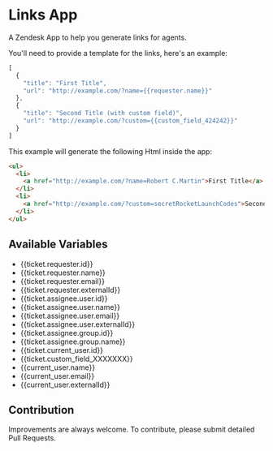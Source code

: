 Links App
=========

A Zendesk App to help you generate links for agents.

You'll need to provide a template for the links, here's an example:
```javascript
[
  {
    "title": "First Title",
    "url": "http://example.com/?name={{requester.name}}"
  },
  {
    "title": "Second Title (with custom field)",
    "url": "http://example.com/?custom={{custom_field_424242}}"
  }
]
```
This example will generate the following Html inside the app:
```html
<ul>
  <li>
    <a href="http://example.com/?name=Robert C.Martin">First Title</a>
  </li>
  <li>
    <a href="http://example.com/?custom=secretRocketLaunchCodes">Second Title (with custom field)</a>
  </li>
</ul>
```


## Available Variables
* {{ticket.requester.id}}
* {{ticket.requester.name}}
* {{ticket.requester.email}}
* {{ticket.requester.externalId}}
* {{ticket.assignee.user.id}}
* {{ticket.assignee.user.name}}
* {{ticket.assignee.user.email}}
* {{ticket.assignee.user.externalId}}
* {{ticket.assignee.group.id}}
* {{ticket.assignee.group.name}}
* {{ticket.current_user.id}}
* {{ticket.custom_field_XXXXXXX}}
* {{current_user.name}}
* {{current_user.email}}
* {{current_user.externalId}}

## Contribution

Improvements are always welcome. To contribute, please submit detailed Pull Requests.
